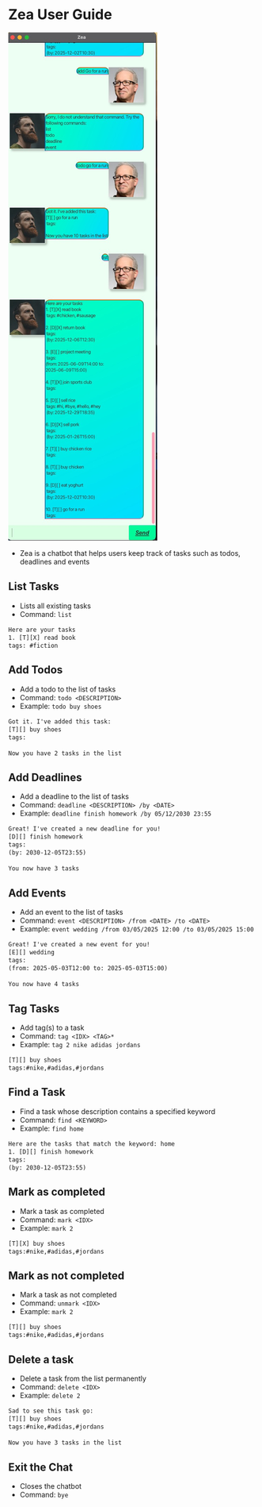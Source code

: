 # Zea User Guide

![screenshot](/docs/Ui.png)
- Zea is a chatbot that helps users keep track of tasks such as todos, deadlines and events

## List Tasks
- Lists all existing tasks
- Command: `list`
```
Here are your tasks
1. [T][X] read book
tags: #fiction
```

## Add Todos
- Add a todo to the list of tasks
- Command: `todo <DESCRIPTION>`
- Example: `todo buy shoes`
```aiignore
Got it. I've added this task: 
[T][] buy shoes
tags: 

Now you have 2 tasks in the list
```

## Add Deadlines
- Add a deadline to the list of tasks
- Command: `deadline <DESCRIPTION> /by <DATE>`
- Example: `deadline finish homework /by 05/12/2030 23:55`

```aiignore
Great! I've created a new deadline for you!
[D][] finish homework
tags:
(by: 2030-12-05T23:55)

You now have 3 tasks
```

## Add Events
- Add an event to the list of tasks
- Command: `event <DESCRIPTION> /from <DATE> /to <DATE>`
- Example: `event wedding /from 03/05/2025 12:00 /to 03/05/2025 15:00`
```aiignore
Great! I've created a new event for you!
[E][] wedding
tags:
(from: 2025-05-03T12:00 to: 2025-05-03T15:00)

You now have 4 tasks
```

## Tag Tasks
- Add tag(s) to a task
- Command: `tag <IDX> <TAG>*`
- Example: `tag 2 nike adidas jordans`
```aiignore
[T][] buy shoes
tags:#nike,#adidas,#jordans
```

## Find a Task
- Find a task whose description contains a specified keyword
- Command: `find <KEYWORD>`
- Example: `find home`
```aiignore
Here are the tasks that match the keyword: home
1. [D][] finish homework
tags:
(by: 2030-12-05T23:55)
```

## Mark as completed
- Mark a task as completed
- Command: `mark <IDX>`
- Example: `mark 2`
```aiignore
[T][X] buy shoes
tags:#nike,#adidas,#jordans
```

## Mark as not completed
- Mark a task as not completed
- Command: `unmark <IDX>`
- Example: `mark 2`
```aiignore
[T][] buy shoes
tags:#nike,#adidas,#jordans
```

## Delete a task
- Delete a task from the list permanently
- Command: `delete <IDX>`
- Example: `delete 2`
```aiignore
Sad to see this task go:
[T][] buy shoes
tags:#nike,#adidas,#jordans

Now you have 3 tasks in the list
```

## Exit the Chat
- Closes the chatbot
- Command: `bye`